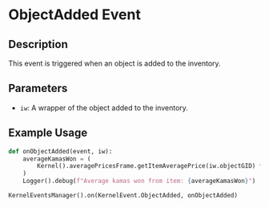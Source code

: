 # ObjectAdded Event

## Description

This event is triggered when an object is added to the inventory.

## Parameters

- `iw`: A wrapper of the object added to the inventory.

## Example Usage

```python
def onObjectAdded(event, iw):
    averageKamasWon = (
        Kernel().averagePricesFrame.getItemAveragePrice(iw.objectGID) * iw.quantity
    )
    Logger().debug(f"Average kamas won from item: {averageKamasWon}")

KernelEventsManager().on(KernelEvent.ObjectAdded, onObjectAdded)
```